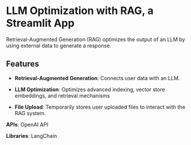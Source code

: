 # LLM Optimization with RAG, a Streamlit App

Retrieval-Augmented Generation (RAG) optimizes the output of an LLM by using external data to generate a response.

## Features

- **Retrieval-Augmented Generation**: Connects user data with an LLM.

- **LLM Optimization**: Optimizes advanced indexing, vector store embeddings, and retrieval mechanisms

- **File Upload**: Temporarily stores user uploaded files to interact with the RAG system.

**APIs**: OpenAI API

**Libraries**: LangChain
